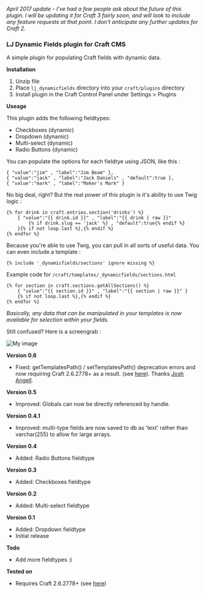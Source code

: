 _April 2017 update - I've had a few people ask about the future of this plugin. I will be updating it for Craft 3 fairly soon, and will look to include any feature requests at that point. I don't anticipate any further updates for Craft 2._

### LJ Dynamic Fields plugin for Craft CMS

A simple plugin for populating Craft fields with dynamic data.

**Installation**

1. Unzip file 
2. Place `lj_dynamicfields` directory into your `craft/plugins` directory
3. Install plugin in the Craft Control Panel under Settings > Plugins

**Useage**

This plugin adds the following fieldtypes:

+ Checkboxes (dynamic)
+ Dropdown (dynamic)
+ Multi-select (dynamic)
+ Radio Buttons (dynamic)

You can populate the options for each fieldtye using JSON, like this :

    { "value":"jim" , "label":"Jim Beam" },
    { "value":"jack" , "label":"Jack Daniels" , "default":true },
    { "value":"mark" , "label":"Maker's Mark" }
	
No big deal, right? But the real power of this plugin is it's ability to use Twig logic :

    {% for drink in craft.entries.section('drinks') %}
        { "value":"{{ drink.id }}" , "label":"{{ drink | raw }}"
            {% if drink.slug == 'jack' %} , "default":true{% endif %}
        }{% if not loop.last %},{% endif %}
    {% endfor %}
	
Because you're able to use Twig, you can pull in all sorts of useful data. You can even include a template :

    {% include '_dynamicfields/sections' ignore missing %}
	
Example code for `/craft/templates/_dynamicfields/sections.html`

	{% for section in craft.sections.getAllSections() %}
        { "value":"{{ section.id }}" , "label":"{{ section | raw }}" }
        {% if not loop.last %},{% endif %}
    {% endfor %}
	
*Basically, any data that can be manipulated in your templates is now available for selection within your fields.*

Still confused? Here is a screengrab :

![My image](https://raw.github.com/lewisjenkins/craft-lj-dynamicfields/master/screengrab.png)

**Version 0.6**

+ Fixed: getTemplatesPath() / setTemplatesPath() deprecation errors and now requiring Craft 2.6.2778+ as a result. (see [here](http://craftcms.stackexchange.com/questions/14375/how-do-i-fix-gettemplatespath-settemplatespath-deprecation-errors)). Thanks [Josh Angell](https://github.com/joshangell).

**Version 0.5**

+ Improved: Globals can now be directly referenced by handle.

**Version 0.4.1**

+ Improved: multi-type fields are now saved to db as 'text' rather than varchar(255) to allow for large arrays.

**Version 0.4**

+ Added: Radio Buttons fieldtype

**Version 0.3**

+ Added: Checkboxes fieldtype

**Version 0.2**

+ Added: Multi-select fieldtype

**Version 0.1**

+ Added: Dropdown fieldtype
+ Initial release

**Todo**

+ Add more fieldtypes :)

**Tested on**

+ Requires Craft 2.6.2778+ (see [here](http://craftcms.stackexchange.com/questions/14375/how-do-i-fix-gettemplatespath-settemplatespath-deprecation-errors))

